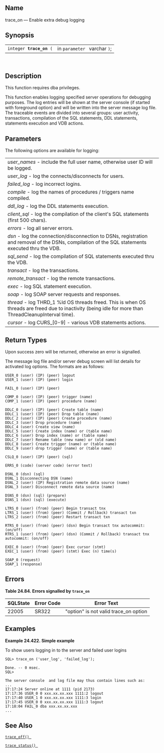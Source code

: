 <div id="fn_trace_on" class="refentry">

<div class="titlepage">

</div>

<div class="refnamediv">

## Name

trace_on — Enable extra debug logging

</div>

<div class="refsynopsisdiv">

## Synopsis

<div id="fsyn_trace_on" class="funcsynopsis">

|                              |                              |
|------------------------------|------------------------------|
| `integer `**`trace_on`**` (` | in `parameter ` varchar `)`; |

<div class="funcprototype-spacer">

 

</div>

</div>

</div>

<div id="desc_trace_on" class="refsect1">

## Description

This function requires dba privileges.

This function enables logging specified server operations for debugging
purposes. The log entries will be shown at the server console (if
started with foreground option) and will be written into the server
message log file. The traceable events are divided into several groups:
user activity, transactions, compilation of the SQL statements, DDL
statements, statements execution and VDB actions.

</div>

<div id="params_trace_on" class="refsect1">

## Parameters

The following options are available for logging:

|                                                                                                                                                                                       |
|---------------------------------------------------------------------------------------------------------------------------------------------------------------------------------------|
| <span class="emphasis">*user_names* </span> - include the full user name, otherwise user ID will be logged.                                                                           |
| <span class="emphasis">*user_log* </span> - log the connects/disconnects for users.                                                                                                   |
| <span class="emphasis">*failed_log* </span> - log incorrect logins.                                                                                                                   |
| <span class="emphasis">*compile* </span> - log the names of procedures / triggers name compiled.                                                                                      |
| <span class="emphasis">*ddl_log* </span> - log the DDL statements execution.                                                                                                          |
| <span class="emphasis">*client_sql* </span> - log the compilation of the client's SQL statements (first 500 chars).                                                                   |
| <span class="emphasis">*errors* </span> - log all server errors.                                                                                                                      |
| <span class="emphasis">*dsn* </span> - log the connection/disconnection to DSNs, registration and removal of the DSNs, compilation of the SQL statements executed thru the VDB.       |
| <span class="emphasis">*sql_send*</span> - log the compilation of SQL statements executed thru the VDB.                                                                               |
| <span class="emphasis">*transact* </span> - log the transactions.                                                                                                                     |
| <span class="emphasis">*remote_transact* </span> - log the remote transactions.                                                                                                       |
| <span class="emphasis">*exec* </span> - log SQL statement execution.                                                                                                                  |
| <span class="emphasis">*soap* </span> - log SOAP server requests and responses.                                                                                                       |
| <span class="emphasis">*thread* </span> - log THRD_1 %ld OS threads freed. This is when OS threads are freed due to inactivity (being idle for more than ThreadCleanupInterval time). |
| <span class="emphasis">*cursor* </span> - log CURS\_\[0-9\] - various VDB statements actions.                                                                                         |

</div>

<div id="ret_trace_on" class="refsect1">

## Return Types

Upon success zero will be returned, otherwise an error is signalled.

The message log file and/or server debug screen will list details for
activated log options. The formats are as follows:

``` screen
USER_0 (user) (IP) (peer) logout
USER_1 (user) (IP) (peer) login
```

``` screen
FAIL_0 (user) (IP) (peer)
```

``` screen
COMP_0 (user) (IP) (peer) trigger (name)
COMP_1 (user) (IP) (peer) procedure (name)
```

``` screen
DDLC_0 (user) (IP) (peer) Create table (name)
DDLC_1 (user) (IP) (peer) Drop table (name)
DDLC_2 (user) (IP) (peer) Create procedure (name)
DDLC_3 (user) Drop procedure (name)
DDLC_4 (user) Create view (name)
DDLC_5 (user) Create index (name) or (table name)
DDLC_6 (user) Drop index (name) or (table name)
DDLC_7 (user) Rename table (new name) or (old name)
DDLC_8 (user) Create trigger (name) or (table name)
DDLC_9 (user) drop trigger (name) or (table name)
```

``` screen
CSLQ_0 (user) (IP) (peer) (sql)
```

``` screen
ERRS_0 (code) (server code) (error text)
```

``` screen
DSNL_0 (dsn) (sql)
DSNL_1 Disconnecting DSN (name)
DSNL_2 (user) (IP) Registration remote data source (name)
DSNL_3 (user) Disconnect remote data source (name)
```

``` screen
DSNS_0 (dsn) (sql) (prepare)
DSNS_1 (dsn) (sql) (execute)
```

``` screen
LTRS_0 (user) (from) (peer) Begin transact tnx
LTRS_1 (user) (from) (peer) (Commit / Rollback) transact txn
LTRS_2 (user) (from) (peer) Restart transact txn
```

``` screen
RTRS_0 (user) (from) (peer) (dsn) Begin transact tnx autocommit: (on/off)
RTRS_1 (user) (from) (peer) (dsn) (Commit / Rollback) transact tnx autocommit: (on/off)
```

``` screen
EXEC_0 (user) (from) (peer) Exec cursor (stmt)
EXEC_1 (user) (from) (peer) (stmt) Exec (n) time(s)
```

``` screen
SOAP_0 (request)
SOAP_1 (response)
```

</div>

<div id="errors_trace_on" class="refsect1">

## Errors

<div id="id113984" class="table">

**Table 24.84. Errors signalled by `trace_on `**

<div class="table-contents">

| SQLState                              | Error Code                            | Error Text                                                            |
|---------------------------------------|---------------------------------------|-----------------------------------------------------------------------|
| <span class="errorcode">22005 </span> | <span class="errorcode">SR322 </span> | <span class="errortext">"option" is not valid trace_on option </span> |

</div>

</div>

  

</div>

<div id="examples_trace_on" class="refsect1">

## Examples

<div id="ex_trace_on" class="example">

**Example 24.422. Simple example**

<div class="example-contents">

To show users logging in to the server and failed user logins

``` screen
SQL> trace_on ('user_log', 'failed_log');

Done. -- 0 msec.
SQL>

The server console  and log file may thus contain lines such as:
...
17:17:24 Server online at 1111 (pid 2173)
17:17:36 USER_0 0 xxx.xx.xx.xxx 1111:2 logout
17:17:40 USER_1 0 xxx.xx.xx.xxx 1111:3 login
17:17:45 USER_0 0 xxx.xx.xx.xxx 1111:3 logout
17:18:04 FAIL_0 dba xxx.xx.xx.xxx
...
```

</div>

</div>

  

</div>

<div id="seealso_trace_on" class="refsect1">

## See Also

<a href="fn_trace_off.html" class="link" title="trace_off"><code
class="function">trace_off() </code></a>

<a href="fn_trace_status.html" class="link" title="trace_status"><code
class="function">trace_status() </code></a>

</div>

</div>
